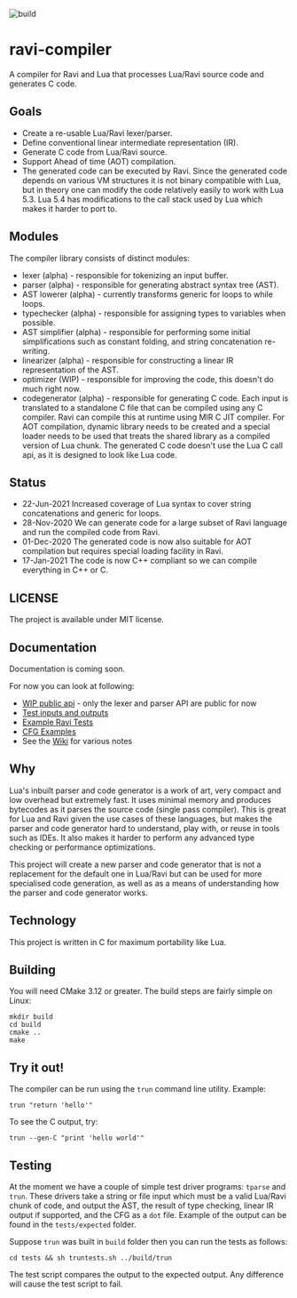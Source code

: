 ![build](https://github.com/dibyendumajumdar/ravi-compiler/workflows/build/badge.svg)

# ravi-compiler
A compiler for Ravi and Lua that processes Lua/Ravi source code and generates C code.

## Goals

* Create a re-usable Lua/Ravi lexer/parser.
* Define conventional linear intermediate representation (IR).
* Generate C code from Lua/Ravi source.
* Support Ahead of time (AOT) compilation.
* The generated code can be executed by Ravi. Since the generated code depends on various VM structures it is not binary compatible with Lua, but in theory one can modify the code relatively easily to work with Lua 5.3. Lua 5.4 has modifications to the call stack used by Lua which makes it harder to port to.

## Modules

The compiler library consists of distinct modules:

* lexer (alpha) - responsible for tokenizing an input buffer.
* parser (alpha) - responsible for generating abstract syntax tree (AST).
* AST lowerer (alpha) - currently transforms generic for loops to while loops.
* typechecker (alpha) - responsible for assigning types to variables when possible.
* AST simplifier (alpha) - responsible for performing some initial simplifications such as constant folding, and string concatenation re-writing.
* linearizer (alpha) - responsible for constructing a linear IR representation of the AST.
* optimizer (WIP) - responsible for improving the code, this doesn't do much right now.
* codegenerator (alpha) - responsible for generating C code. Each input is translated to a standalone C file that can be compiled using any C compiler. Ravi can compile this at runtime using MIR C JIT compiler. For AOT compilation, dynamic library needs to be created and a special loader needs to be used that treats the shared library as a compiled version of Lua chunk. The generated C code doesn't use the Lua C call api, as it is designed to look like Lua code.

## Status

* 22-Jun-2021 Increased coverage of Lua syntax to cover string concatenations and generic for loops.
* 28-Nov-2020 We can generate code for a large subset of Ravi language and run the compiled code from Ravi.
* 01-Dec-2020 The generated code is now also suitable for AOT compilation but requires special loading facility in Ravi.
* 17-Jan-2021 The code is now C++ compliant so we can compile everything in C++ or C.

## LICENSE

The project is available under MIT license.

## Documentation

Documentation is coming soon.

For now you can look at following:
* [WIP public api](https://github.com/dibyendumajumdar/ravi-compiler/blob/master/include/ravi_compiler.h) - only the lexer and parser API are public for now
* [Test inputs and outputs](https://github.com/dibyendumajumdar/ravi-compiler/blob/master/tests)
* [Example Ravi Tests](https://github.com/dibyendumajumdar/ravi/tree/master/tests/comptests)
* [CFG Examples](https://github.com/dibyendumajumdar/ravi-compiler/tree/master/docs/cfg)
* See the [Wiki](https://github.com/dibyendumajumdar/ravi-compiler/wiki) for various notes

## Why

Lua's inbuilt parser and code generator is a work of art, very compact and low overhead but extremely fast. It uses minimal memory and produces bytecodes as it parses the source code (single pass compiler). This is great for Lua and Ravi given the use cases of these languages, but makes the parser and code generator hard to understand, play with, or reuse in tools such as IDEs. It also makes it harder to perform any advanced type checking or performance optimizations. 

This project will create a new parser and code generator that is not a replacement for the default one in Lua/Ravi but can be used for more specialised code generation, as well as as a means of understanding how the parser and code generator works.

## Technology

This project is written in C for maximum portability like Lua. 

## Building 

You will need CMake 3.12 or greater. The build steps are fairly simple on Linux:

```
mkdir build
cd build
cmake ..
make 
```

## Try it out!

The compiler can be run using the `trun` command line utility.
Example:

```
trun "return 'hello'"
```

To see the C output, try:

```
trun --gen-C "print 'hello world'"
```

## Testing

At the moment we have a couple of simple test driver programs: `tparse` and `trun`. These drivers take a string or file input which must be a valid Lua/Ravi chunk of code, and output the AST, the result of type checking, linear IR output if supported, and the CFG as a `dot` file. Example of the output can be found in the `tests/expected` folder.

Suppose `trun` was built in `build` folder then you can run the tests as follows:

```
cd tests && sh truntests.sh ../build/trun
```

The test script compares the output to the expected output. Any difference will cause the test script to fail.
